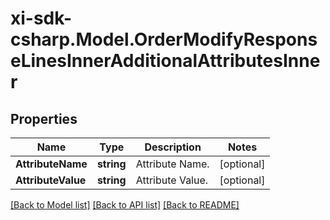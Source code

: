 # xi-sdk-csharp.Model.OrderModifyResponseLinesInnerAdditionalAttributesInner

## Properties

Name | Type | Description | Notes
------------ | ------------- | ------------- | -------------
**AttributeName** | **string** | Attribute Name. | [optional] 
**AttributeValue** | **string** | Attribute Value. | [optional] 

[[Back to Model list]](../README.md#documentation-for-models) [[Back to API list]](../README.md#documentation-for-api-endpoints) [[Back to README]](../README.md)

